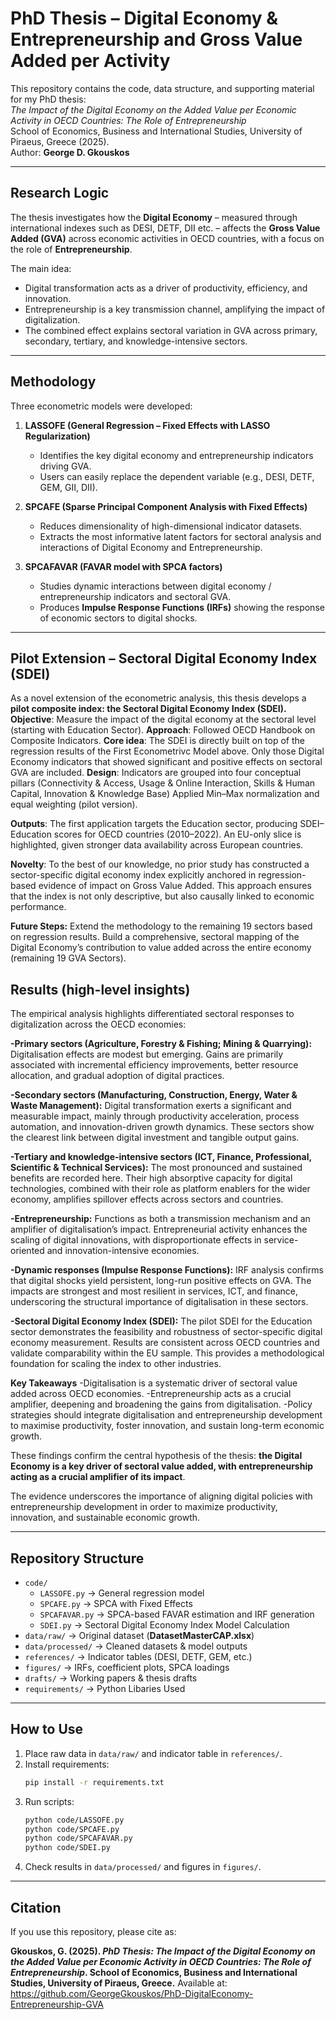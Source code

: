 
# PhD Thesis – Digital Economy & Entrepreneurship and Gross Value Added per Activity

This repository contains the code, data structure, and supporting material for my PhD thesis:  
*The Impact of the Digital Economy on the Added Value per Economic Activity in OECD Countries: The Role of Entrepreneurship*  
School of Economics, Business and International Studies, University of Piraeus, Greece (2025).  
Author: **George D. Gkouskos**

---

## Research Logic
The thesis investigates how the **Digital Economy** – measured through international indexes such as DESI, DETF, DII etc. – affects the **Gross Value Added (GVA)** across economic activities in OECD countries, with a focus on the role of **Entrepreneurship**.  

The main idea:
- Digital transformation acts as a driver of productivity, efficiency, and innovation.
- Entrepreneurship is a key transmission channel, amplifying the impact of digitalization.
- The combined effect explains sectoral variation in GVA across primary, secondary, tertiary, and knowledge-intensive sectors.

---

## Methodology
Three econometric models were developed:

1. **LASSOFE (General Regression – Fixed Effects with LASSO Regularization)**  
   - Identifies the key digital economy and entrepreneurship indicators driving GVA.  
   - Users can easily replace the dependent variable (e.g., DESI, DETF, GEM, GII, DII).  

2. **SPCAFE (Sparse Principal Component Analysis with Fixed Effects)**  
   - Reduces dimensionality of high-dimensional indicator datasets.  
   - Extracts the most informative latent factors for sectoral analysis and interactions of Digital Economy and Entrepreneurship.  

3. **SPCAFAVAR (FAVAR model with SPCA factors)**  
   - Studies dynamic interactions between digital economy / entrepreneurship indicators and sectoral GVA.  
   - Produces **Impulse Response Functions (IRFs)** showing the response of economic sectors to digital shocks.  

---
## Pilot Extension – Sectoral Digital Economy Index (SDEI)

As a novel extension of the econometric analysis, this thesis develops a **pilot composite index: the Sectoral Digital Economy Index (SDEI).**
**Objective**: Measure the impact of the digital economy at the sectoral level (starting with Education Sector).
**Approach**: Followed OECD Handbook on Composite Indicators.
**Core idea**: The SDEI is directly built on top of the regression results of the First Econometrivc Model above. Only those Digital Economy indicators that showed significant and positive effects on sectoral GVA are included.
**Design**: Indicators are grouped into four conceptual pillars (Connectivity & Access, Usage & Online Interaction, Skills & Human Capital, Innovation & Knowledge Base)
Applied Min–Max normalization and equal weighting (pilot version).

**Outputs**:
The first application targets the Education sector, producing SDEI–Education scores for OECD countries (2010–2022).
An EU-only slice is highlighted, given stronger data availability across European countries.

**Novelty**: 
To the best of our knowledge, no prior study has constructed a sector-specific digital economy index explicitly anchored in regression-based evidence of impact on Gross Value Added. This approach ensures that the index is not only descriptive, but also causally linked to economic performance.

**Future Steps:**
Extend the methodology to the remaining 19 sectors based on regression results.
Build a comprehensive, sectoral mapping of the Digital Economy’s contribution to value added across the entire economy (remaining 19 GVA Sectors).

## Results (high-level insights)

The empirical analysis highlights differentiated sectoral responses to digitalization across the OECD economies:

**-Primary sectors (Agriculture, Forestry & Fishing; Mining & Quarrying):** 
Digitalisation effects are modest but emerging. Gains are primarily associated with incremental efficiency improvements, better resource allocation, and gradual adoption of digital practices.

**-Secondary sectors (Manufacturing, Construction, Energy, Water & Waste Management):** 
Digital transformation exerts a significant and measurable impact, mainly through productivity acceleration, process automation, and innovation-driven growth dynamics. These sectors show the clearest link between digital investment and tangible output gains.

**-Tertiary and knowledge-intensive sectors (ICT, Finance, Professional, Scientific & Technical Services):** 
The most pronounced and sustained benefits are recorded here. Their high absorptive capacity for digital technologies, combined with their role as platform enablers for the wider economy, amplifies spillover effects across sectors and countries.

**-Entrepreneurship:** 
Functions as both a transmission mechanism and an amplifier of digitalisation’s impact. Entrepreneurial activity enhances the scaling of digital innovations, with disproportionate effects in service-oriented and innovation-intensive economies.

**-Dynamic responses (Impulse Response Functions):** 
IRF analysis confirms that digital shocks yield persistent, long-run positive effects on GVA. The impacts are strongest and most resilient in services, ICT, and finance, underscoring the structural importance of digitalisation in these sectors.

**-Sectoral Digital Economy Index (SDEI):** 
The pilot SDEI for the Education sector demonstrates the feasibility and robustness of sector-specific digital economy measurement. Results are consistent across OECD countries and validate comparability within the EU sample. This provides a methodological foundation for scaling the index to other industries.

**Key Takeaways**
-Digitalisation is a systematic driver of sectoral value added across OECD economies.
-Entrepreneurship acts as a crucial amplifier, deepening and broadening the gains from digitalisation.
-Policy strategies should integrate digitalisation and entrepreneurship development to maximise productivity, foster innovation, and sustain long-term economic growth.

These findings confirm the central hypothesis of the thesis: **the Digital Economy is a key driver of sectoral value added, with entrepreneurship acting as a crucial amplifier of its impact**. 

The evidence underscores the importance of aligning digital policies with entrepreneurship development in order to maximize productivity, innovation, and sustainable economic growth.
  

---

## Repository Structure
- `code/`
  - `LASSOFE.py` → General regression model  
  - `SPCAFE.py` → SPCA with Fixed Effects  
  - `SPCAFAVAR.py` → SPCA-based FAVAR estimation and IRF generation
  - `SDEI.py` → Sectoral Digital Economy Index Model Calculation
- `data/raw/` → Original dataset (**DatasetMasterCAP.xlsx**)  
- `data/processed/` → Cleaned datasets & model outputs  
- `references/` → Indicator tables (DESI, DETF, GEM, etc.)  
- `figures/` → IRFs, coefficient plots, SPCA loadings  
- `drafts/` → Working papers & thesis drafts  
- `requirements/` → Python Libaries Used  
---

## How to Use
1. Place raw data in `data/raw/` and indicator table in `references/`.  
2. Install requirements:  
   ```bash
   pip install -r requirements.txt
   ```  
3. Run scripts:  
   ```bash
   python code/LASSOFE.py
   python code/SPCAFE.py
   python code/SPCAFAVAR.py
   python code/SDEI.py
   ```  
4. Check results in `data/processed/` and figures in `figures/`.  

---

## Citation
If you use this repository, please cite as:

**Gkouskos, G. (2025). *PhD Thesis: The Impact of the Digital Economy on the Added Value per Economic Activity in OECD Countries: The Role of Entrepreneurship*. School of Economics, Business and International Studies, University of Piraeus, Greece.**
Available at: https://github.com/GeorgeGkouskos/PhD-DigitalEconomy-Entrepreneurship-GVA
